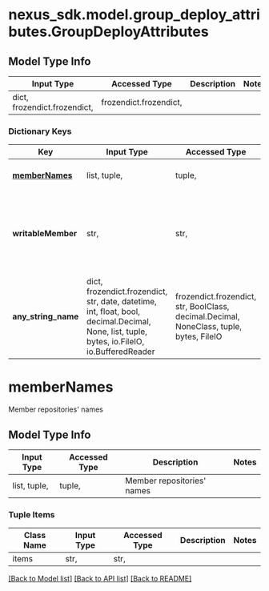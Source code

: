 # nexus_sdk.model.group_deploy_attributes.GroupDeployAttributes

## Model Type Info
Input Type | Accessed Type | Description | Notes
------------ | ------------- | ------------- | -------------
dict, frozendict.frozendict,  | frozendict.frozendict,  |  | 

### Dictionary Keys
Key | Input Type | Accessed Type | Description | Notes
------------ | ------------- | ------------- | ------------- | -------------
**[memberNames](#memberNames)** | list, tuple,  | tuple,  | Member repositories&#x27; names | [optional] 
**writableMember** | str,  | str,  | Pro-only: This field is for the Group Deployment feature available in NXRM Pro. | [optional] 
**any_string_name** | dict, frozendict.frozendict, str, date, datetime, int, float, bool, decimal.Decimal, None, list, tuple, bytes, io.FileIO, io.BufferedReader | frozendict.frozendict, str, BoolClass, decimal.Decimal, NoneClass, tuple, bytes, FileIO | any string name can be used but the value must be the correct type | [optional]

# memberNames

Member repositories' names

## Model Type Info
Input Type | Accessed Type | Description | Notes
------------ | ------------- | ------------- | -------------
list, tuple,  | tuple,  | Member repositories&#x27; names | 

### Tuple Items
Class Name | Input Type | Accessed Type | Description | Notes
------------- | ------------- | ------------- | ------------- | -------------
items | str,  | str,  |  | 

[[Back to Model list]](../../README.md#documentation-for-models) [[Back to API list]](../../README.md#documentation-for-api-endpoints) [[Back to README]](../../README.md)

